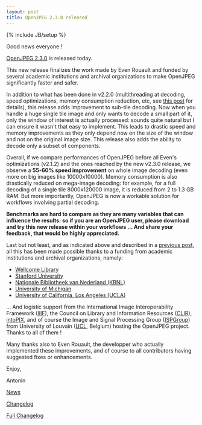 ```yaml
---
layout: post
title: OpenJPEG 2.3.0 released
---
```

{% include JB/setup %}

Good news everyone !

[OpenJPEG 2.3.0](https://github.com/uclouvain/openjpeg/releases/tag/v2.3.0) is released today.

This new release finalizes the work made by Even Rouault and funded by several academic institutions and archival organizations to make OpenJPEG significantly faster and safer. 

In addition to what has been done in v2.2.0 (multithreading at decoding, speed optimizations, memory consumption reduction, etc, see [this post](http://www.openjpeg.org/2017/08/10/OpenJPEG-2.2.0-released) for details), this release adds improvement to sub-tile decoding. Now when you handle a huge single tile image and only wants to decode a small part of it, only the window of interest is actually processed: sounds quite natural but I can ensure it wasn't that easy to implement. This leads to drastic speed and memory improvements as they only depend now on the size of the window and not on the original image size. This release also adds the ability to decode only a subset of components.

Overall, if we compare performances of OpenJPEG before all Even's optimizations (v2.1.2) and the ones reached by the new v2.3.0 release, we observe a **55-60% speed improvement** on whole image decoding (even more on big images like 10000x10000). Memory consumption is also drastically reduced on mega-image decoding: for example, for a full decoding of a single tile 8000x120000 image, it is reduced from 2 to 1.3 GB RAM. But more importantly, OpenJPEG is now a workable solution for workflows involving partial decoding.

**Benchmarks are hard to compare as they are many variables that can influence the results: so if you are an OpenJPEG user, please download and try this new release within your workflows ... And share your feedback, that would be highly appreciated.**

Last but not least, and as indicated above and described in a [previous post](http://www.openjpeg.org/2017/04/27/Faster-OpenJPEG-is-on-track), all this has been made possible thanks to a funding from academic institutions and archival organizations, namely:
- [Wellcome Library](https://wellcomelibrary.org/)
- [Stanford University](https://www.stanford.edu/)
- [Nationale Bibliotheek van Nederland (KBNL)](https://www.kb.nl/en)
- [University of Michigan](https://www.umich.edu/)
- [University of California, Los Angeles (UCLA)](http://www.ucla.edu/)

... And logistic support from the International Image Interoperability Framework ([IIIF](http://iiif.io/)), the Council on Library and Information Resources ([CLIR](https://www.clir.org/)), [intoPIX](http://www.intopix.com), and of course the Image and Signal Processing Group ([ISPGroup](http://sites.uclouvain.be/ispgroup/index.php/Main/HomePage)) from University of Louvain ([UCL](https://uclouvain.be), Belgium) hosting the OpenJPEG project. Thanks to all of them !

Many thanks also to Even Rouault, the developper who actually implemented these improvements, and of course to all contributors having suggested fixes or enhancements.

Enjoy,

Antonin

[News](https://github.com/uclouvain/openjpeg/blob/v2.2.0/NEWS.md)

[Changelog](https://github.com/uclouvain/openjpeg/blob/v2.2.0/CHANGELOG.md)

[Full Changelog](https://github.com/uclouvain/openjpeg/compare/v2.1.2...v2.2.0)
